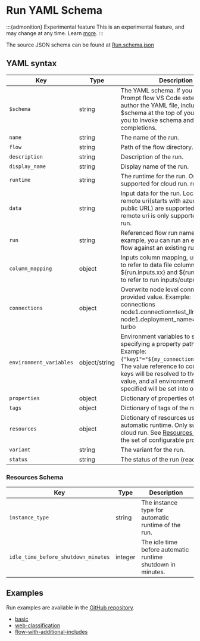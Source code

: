 # Run YAML Schema

:::{admonition} Experimental feature
This is an experimental feature, and may change at any time. Learn [more](../how-to-guides/faq.md#stable-vs-experimental).
:::

The source JSON schema can be found at [Run.schema.json](https://azuremlschemas.azureedge.net/promptflow/latest/Run.schema.json)

## YAML syntax

| Key                     | Type          | Description                                                                                                                                                                                                                                                             |
|-------------------------|---------------|-------------------------------------------------------------------------------------------------------------------------------------------------------------------------------------------------------------------------------------------------------------------------|
| `$schema`               | string        | The YAML schema. If you use the Prompt flow VS Code extension to author the YAML file, including $schema at the top of your file enables you to invoke schema and resource completions.                                                                                 |
| `name`                  | string        | The name of the run.                                                                                                                                                                                                                                                    |
| `flow`                  | string        | Path of the flow directory.                                                                                                                                                                                                                                             |
| `description`           | string        | Description of the run.                                                                                                                                                                                                                                                 |
| `display_name`          | string        | Display name of the run.                                                                                                                                                                                                                                                |
| `runtime`               | string        | The runtime for the run. Only supported for cloud run. run.                                                                                                                                                                                                             |
| `data`                  | string        | Input data for the run. Local path or remote uri(starts with azureml: or public URL) are supported. Note: remote uri is only supported for cloud run.                                                                                                                   |
| `run`                   | string        | Referenced flow run name. For example, you can run an evaluation flow against an existing run.                                                                                                                                                                          |
| `column_mapping`        | object        | Inputs column mapping, use ${data.xx} to refer to data file columns, use ${run.inputs.xx} and ${run.outputs.xx} to refer to run inputs/outputs columns.                                                                                                                 |
| `connections`           | object        | Overwrite node level connections with provided value. Example: --connections node1.connection=test_llm_connection node1.deployment_name=gpt-35-turbo                                                                                                                    |
| `environment_variables` | object/string | Environment variables to set by specifying a property path and value. Example: `{"key1"="${my_connection.api_key}"}`. The value reference to connection keys will be resolved to the actual value, and all environment variables specified will be set into os.environ. |
| `properties`            | object        | Dictionary of properties of the run.                                                                                                                                                                                                                                    |
| `tags`                  | object        | Dictionary of tags of the run.                                                                                                                                                                                                                                          |
| `resources`             | object        | Dictionary of resources used for automatic runtime. Only supported for cloud run. See [Resources Schema](#resources-schema) for the set of configurable properties.                                                                                                     |
| `variant`               | string        | The variant for the run.                                                                                                                                                                                                                                                |
| `status`                | string        | The status of the run (read-only).                                                                                                                                                                                                                                      |

### Resources Schema  

| Key                                 | Type    | Description                                                 |
|-------------------------------------|---------|-------------------------------------------------------------|
| `instance_type`                     | string  | The instance type for automatic runtime of the run.         |
| `idle_time_before_shutdown_minutes` | integer | The idle time before automatic runtime shutdown in minutes. |

## Examples

Run examples are available in the [GitHub repository](https://github.com/microsoft/promptflow/tree/main/examples/flows).

- [basic](https://github.com/microsoft/promptflow/tree/main/examples/flows/standard/basic/run.yml)
- [web-classification](https://github.com/microsoft/promptflow/tree/main/examples/flows/standard/web-classification/run.yml)
- [flow-with-additional-includes](https://github.com/microsoft/promptflow/tree/main/examples/flows/standard/flow-with-additional-includes/run.yml)
